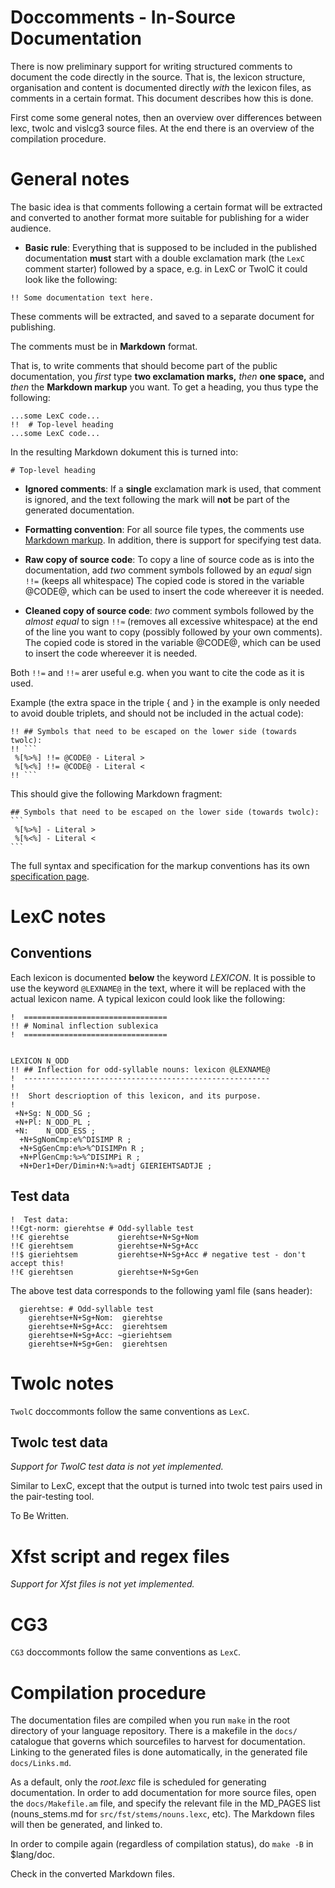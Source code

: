 # Doccomments - In-Source Documentation

There is now preliminary support for writing structured comments to document the
code directly in the source. That is, the lexicon structure, organisation and
content is documented directly *with* the lexicon files, as comments in a certain
format. This document describes how this is done.


First come some general notes, then an overview over differences between lexc, twolc and vislcg3 source files. At the end there is an overview of the compilation procedure.


# General notes


The basic idea is that comments following a certain format will be extracted and
converted to another format more suitable for publishing for a wider audience.


* **Basic rule**:  Everything that is supposed to be included in the published
 documentation **must** start with a double exclamation mark (the `LexC` comment starter) followed by a space,
 e.g. in LexC or TwolC it could look like the following:


```!! Some documentation text here.```


These comments will be extracted, and saved to a separate document for publishing.

The comments must be in **Markdown** format.

That is, to write comments that should become part of the public documentation, you *first* type **two exclamation marks,** *then* **one space,** and *then* the **Markdown markup** you want. To get a heading, you thus type the following:

```
...some LexC code...
!!  # Top-level heading
...some LexC code...
```

In the resulting Markdown dokument this is turned into:

```
# Top-level heading
```

* **Ignored comments**:  If a **single** exclamation mark is used, that comment is ignored,
    and the text following the mark will **not** be part of the generated documentation.


* **Formatting convention**:  For all source file types, the comments use
  [Markdown markup](https://www.markdownguide.org/cheat-sheet/). In addition, there is
support for specifying test data.


* **Raw copy of source code**:  To copy a line of source code as is into the
    documentation, add *two* comment symbols followed by an *equal* sign `!!=`
    (keeps all whitespace)
    The copied code is stored in the variable @CODE@, which can be used to insert
    the code whereever it is needed.

* **Cleaned copy of source code**: *two* comment symbols followed by the *almost
    equal* to sign `!!≈` (removes all excessive whitespace) at the
    end of the line you want to copy (possibly followed by your own comments).
    The copied code is stored in the variable @CODE@, which can be used to insert
    the code whereever it is needed.

Both `!!=` and `!!≈`  arer useful e.g. when you want to cite the code as it is used.

Example (the extra space in the triple { and } in the example is only needed to avoid double triplets, and should not be included in the actual code):

```
!! ## Symbols that need to be escaped on the lower side (towards twolc):
!! ```
 %[%>%] !!= @CODE@ - Literal >
 %[%<%] !!= @CODE@ - Literal <
!! ```
```

This should give the following Markdown fragment:


````
## Symbols that need to be escaped on the lower side (towards twolc):
```
 %[%>%] - Literal >
 %[%<%] - Literal <
```
````

The full syntax and specification for the markup conventions has its own [specification page](In-sourceDocumentationSpecification.html).

# LexC notes

## Conventions

Each lexicon is documented **below** the keyword *LEXICON*. It is possible to use the keyword `@LEXNAME@` in the text, where it will be replaced with the actual lexicon name. A typical lexicon could look like the following:

```
!  ================================
!! # Nominal inflection sublexica
!  ================================


LEXICON N_ODD
!! ## Inflection for odd-syllable nouns: lexicon @LEXNAME@
!  -------------------------------------------------------
! 
!!  Short descrioption of this lexicon, and its purpose.
! 
 +N+Sg: N_ODD_SG ;
 +N+Pl: N_ODD_PL ;
 +N:    N_ODD_ESS ;
  +N+SgNomCmp:e%^DISIMP R ;
  +N+SgGenCmp:e%>%^DISIMPn R ;
  +N+PlGenCmp:%>%^DISIMPi R ;
  +N+Der1+Der/Dimin+N:%»adtj GIERIEHTSADTJE ;
```

## Test data

```
!  Test data:
!!€gt-norm: gierehtse # Odd-syllable test
!!€ gierehtse           gierehtse+N+Sg+Nom
!!€ gierehtsem          gierehtse+N+Sg+Acc
!!$ gieriehtsem         gierehtse+N+Sg+Acc # negative test - don't accept this!
!!€ gierehtsen          gierehtse+N+Sg+Gen
```

The above test data corresponds to the following yaml file (sans header):

```
  gierehtse: # Odd-syllable test
    gierehtse+N+Sg+Nom:  gierehtse
    gierehtse+N+Sg+Acc:  gierehtsem
    gierehtse+N+Sg+Acc: ~gieriehtsem
    gierehtse+N+Sg+Gen:  gierehtsen
```

# Twolc notes

`TwolC` doccommonts follow the same conventions as `LexC`.

## Twolc test data

*Support for TwolC test data is not yet implemented.*

Similar to LexC, except that the output is turned into twolc test pairs used in the pair-testing tool.

To Be Written.

# Xfst script and regex files

*Support for Xfst files is not yet implemented.*

# CG3

`CG3` doccommonts follow the same conventions as `LexC`.

# Compilation procedure

The documentation files are compiled when you run `make` in the root directory of your language repository. There is a makefile in the `docs/` catalogue that governs which sourcefiles to harvest for documentation. Linking to the generated files is done automatically, in the generated file `docs/Links.md`.

As a default, only the *root.lexc* file is scheduled for generating documentation. In order to add documentation for more source files, open the `docs/Makefile.am`
file, and specify the relevant file in the MD_PAGES list (nouns_stems.md for
`src/fst/stems/nouns.lexc`, etc). The Markdown files will then be generated, and linked to.

In order to compile again (regardless of compilation status), do `make -B` in $lang/doc.

Check in the converted Markdown files.
